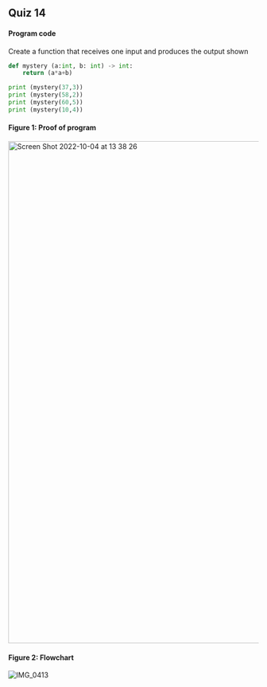 ## Quiz 14
#### Program code
Create a function that receives one input and produces the output shown
```.py
def mystery (a:int, b: int) -> int:
    return (a*a+b)

print (mystery(37,3))
print (mystery(58,2))
print (mystery(60,5))
print (mystery(10,4))
```
#### Figure 1: Proof of program 
<img width="1008" alt="Screen Shot 2022-10-04 at 13 38 26" src="https://user-images.githubusercontent.com/105724334/193735659-c1a6cb60-81f2-4482-a524-b71143f1216e.png">

#### Figure 2: Flowchart
![IMG_0413](https://user-images.githubusercontent.com/105724334/194782891-cc82fb44-b8fd-4fcc-8bb2-91ee95d09295.jpg)
